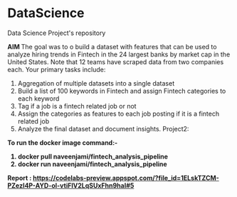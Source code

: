 # DataScience
Data Science Project's repository

<b> AIM </B>
The goal was to o build a dataset with features that can be used to analyze hiring trends in Fintech in the 24 largest banks by market cap in the United States. Note that 12 teams have scraped data from two companies each. Your primary tasks include: 
1. Aggregation of multiple datasets into a single dataset 
2. Build a list of 100 keywords in Fintech and assign Fintech categories to each keyword 
3. Tag if a job is a fintech related job or not
4. Assign the categories as features to each job posting if it is a fintech related job 
5. Analyze the final dataset and document insights.
Project2:


<b>To run the docker image command:-<b>
1. docker pull naveenjami/fintech_analysis_pipeline
2. docker run naveenjami/fintech_analysis_pipeline



<b>Report :</b>
https://codelabs-preview.appspot.com/?file_id=1ELskTZCM-PZezI4P-AYD-ol-vtiFIV2LqSUxFhn9haI#5
